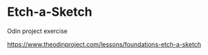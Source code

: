 # Etch-a-Sketch
Odin project exercise

https://www.theodinproject.com/lessons/foundations-etch-a-sketch


